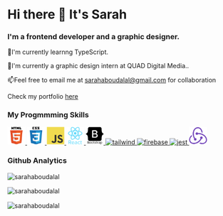 <h1>Hi there 👋 It's Sarah</h1>

<h3>I'm a frontend developer and a graphic designer.</h3>

<p>🌱I'm currently learnng TypeScript.</p>
<p>🔭I'm currently a graphic design intern at QUAD Digital Media..</p>
<p>📫Feel free to email me at <a href='mailto:sarahaboudalal@gmail.com'>sarahaboudalal@gmail.com</a> for collaboration</p>
<p>Check my portfolio <a href="https://sarahaboudalal.netlify.app/">here</a></p>
<h3>My Progmmming Skills</h3>
<p align="left"> 
<a href="https://www.w3.org/html/" target="_blank" rel="noreferrer"> <img src="https://raw.githubusercontent.com/devicons/devicon/master/icons/html5/html5-original-wordmark.svg" alt="html5" width="40" height="40"/> </a> 
<a href="https://www.w3schools.com/css/" target="_blank" rel="noreferrer"> <img src="https://raw.githubusercontent.com/devicons/devicon/master/icons/css3/css3-original-wordmark.svg" alt="css3" width="40" height="40"/> </a> 
<a href="https://developer.mozilla.org/en-US/docs/Web/JavaScript" target="_blank" rel="noreferrer"> <img src="https://raw.githubusercontent.com/devicons/devicon/master/icons/javascript/javascript-original.svg" alt="javascript" width="40" height="40"/> </a> 
<a href="https://reactjs.org/" target="_blank" rel="noreferrer"> <img src="https://raw.githubusercontent.com/devicons/devicon/master/icons/react/react-original-wordmark.svg" alt="react" width="40" height="40"/> </a> 
<a href="https://getbootstrap.com" target="_blank" rel="noreferrer">
<img src="https://raw.githubusercontent.com/devicons/devicon/master/icons/bootstrap/bootstrap-plain-wordmark.svg" alt="bootstrap" width="40" height="40"/> </a> 
<a href="https://tailwindcss.com/" target="_blank" rel="noreferrer"> <img src="https://www.vectorlogo.zone/logos/tailwindcss/tailwindcss-icon.svg" alt="tailwind" width="40" height="40"/> </a>
<a href="https://firebase.google.com/" target="_blank" rel="noreferrer"> <img src="https://www.vectorlogo.zone/logos/firebase/firebase-icon.svg" alt="firebase" width="40" height="40"/> </a> 
<a href="https://jestjs.io" target="_blank" rel="noreferrer"> <img src="https://www.vectorlogo.zone/logos/jestjsio/jestjsio-icon.svg" alt="jest" width="40" height="40"/> </a> 
<a href="https://redux.js.org" target="_blank" rel="noreferrer"> 
<img src="https://raw.githubusercontent.com/devicons/devicon/master/icons/redux/redux-original.svg" alt="redux" width="40" height="40"/> </a> 
</p>

<h3>Github Analytics</h3>
<p><img align="center" src="https://github-readme-stats.vercel.app/api/top-langs?username=sarahaboudalal&show_icons=true&locale=en&layout=compact" alt="sarahaboudalal" /></p>

<p><img align="center" src="https://github-readme-stats.vercel.app/api?username=sarahaboudalal&show_icons=true&locale=en" alt="sarahaboudalal" /></p>

<p><img align="center" src="https://github-readme-streak-stats.herokuapp.com/?user=sarahaboudalal&" alt="sarahaboudalal" /></p>


<!--
**sarahaboudalal/sarahaboudalal** is a ✨ _special_ ✨ repository because its `README.md` (this file) appears on your GitHub profile.

Here are some ideas to get you started:

- 🔭 I’m currently working on ...
- 🌱 I’m currently learning ...
- 👯 I’m looking to collaborate on ...
- 🤔 I’m looking for help with ...
- 💬 Ask me about ...
- 📫 How to reach me: ...
- 😄 Pronouns: ...
- ⚡ Fun fact: ...
-->
